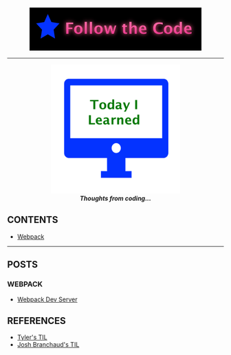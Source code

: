 <p align="center">
  <img src="images/follow-code.png" width=400>
</p>


-------------------------------------------------
<p align="center">
  <img src="images/til.png" width=300> <br>
  <strong><i>Thoughts from coding...</i></strong>
</p>



## CONTENTS

- [Webpack](#webpack)


-------------------------------------------------

## POSTS





### WEBPACK
- [Webpack Dev Server](Webpack/Webpack-Dev-Server.md) 







## REFERENCES
- [Tyler's TIL](https://github.com/tylerb33/TIL)
- [Josh Branchaud's TIL](https://github.com/jbranchaud/til)






